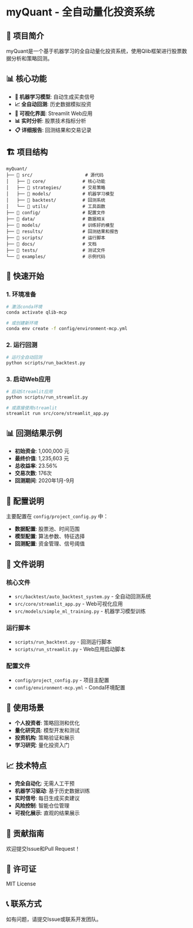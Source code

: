 # myQuant - 全自动量化投资系统

## 🚀 项目简介

myQuant是一个基于机器学习的全自动量化投资系统，使用Qlib框架进行股票数据分析和策略回测。

## 📊 核心功能

- **🤖 机器学习模型**: 自动生成买卖信号
- **📈 全自动回测**: 历史数据模拟投资
- **🎨 可视化界面**: Streamlit Web应用
- **📊 实时分析**: 股票技术指标分析
- **📋 详细报告**: 回测结果和交易记录

## 🏗️ 项目结构

```
myQuant/
├── 📁 src/                    # 源代码
│   ├── 📁 core/              # 核心功能
│   ├── 📁 strategies/        # 交易策略
│   ├── 📁 models/            # 机器学习模型
│   ├── 📁 backtest/          # 回测系统
│   └── 📁 utils/             # 工具函数
├── 📁 config/                # 配置文件
├── 📁 data/                  # 数据相关
├── 📁 models/                # 训练好的模型
├── 📁 results/               # 回测结果和报告
├── 📁 scripts/               # 运行脚本
├── 📁 docs/                  # 文档
├── 📁 tests/                 # 测试文件
└── 📁 examples/              # 示例代码
```

## 🚀 快速开始

### 1. 环境准备

```bash
# 激活conda环境
conda activate qlib-mcp

# 或创建新环境
conda env create -f config/environment-mcp.yml
```

### 2. 运行回测

```bash
# 运行全自动回测
python scripts/run_backtest.py
```

### 3. 启动Web应用

```bash
# 启动Streamlit应用
python scripts/run_streamlit.py

# 或直接使用streamlit
streamlit run src/core/streamlit_app.py
```

## 📊 回测结果示例

- **初始资金**: 1,000,000 元
- **最终价值**: 1,235,603 元
- **总收益率**: 23.56%
- **交易次数**: 176次
- **回测期间**: 2020年1月-9月

## 🔧 配置说明

主要配置在 `config/project_config.py` 中：

- **数据配置**: 股票池、时间范围
- **模型配置**: 算法参数、特征选择
- **回测配置**: 资金管理、信号阈值

## 📁 文件说明

### 核心文件
- `src/backtest/auto_backtest_system.py` - 全自动回测系统
- `src/core/streamlit_app.py` - Web可视化应用
- `src/models/simple_ml_training.py` - 机器学习模型训练

### 运行脚本
- `scripts/run_backtest.py` - 回测运行脚本
- `scripts/run_streamlit.py` - Web应用启动脚本

### 配置文件
- `config/project_config.py` - 项目主配置
- `config/environment-mcp.yml` - Conda环境配置

## 🎯 使用场景

- **个人投资者**: 策略回测和优化
- **量化研究员**: 模型开发和测试
- **投资机构**: 策略验证和展示
- **学习研究**: 量化投资入门

## 📈 技术特点

- **完全自动化**: 无需人工干预
- **机器学习驱动**: 基于历史数据训练
- **实时信号**: 每日生成买卖建议
- **风险控制**: 智能仓位管理
- **可视化展示**: 直观的结果展示

## 🤝 贡献指南

欢迎提交Issue和Pull Request！

## 📄 许可证

MIT License

## 📞 联系方式

如有问题，请提交Issue或联系开发团队。 